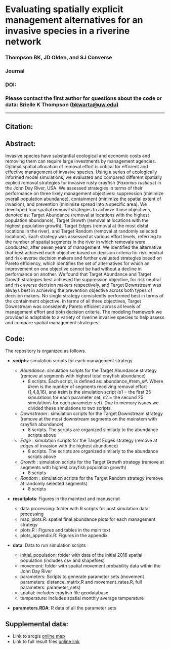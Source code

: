 # Evaluating spatially explicit management alternatives for an invasive species in a riverine network

### Thompson BK, JD Olden, and SJ Converse

### Journal

### DOI: 

### Please contact the first author for questions about the code or data: Brielle K Thompson (bkwarta@uw.edu)

__________________________________________________________________________________________________________________________________________

## Citation: 

## Abstract: 

Invasive species have substantial ecological and economic costs and removing them can require large investments by management agencies. Optimal spatial allocation of removal effort is critical for efficient and effective management of invasive species. Using a series of ecologically informed model simulations, we evaluated and compared different spatially explicit removal strategies for invasive rusty crayfish (<em>Faxonius rusticus</em>) in the John Day River, USA. We assessed strategies in terms of their performance on three likely management objectives: suppression (minimize overall population abundance), containment (minimize the spatial extent of invasion), and prevention (minimize spread into a specific area). We developed four spatial removal strategies to achieve those objectives, denoted as: Target Abundance (removal at locations with the highest population abundance), Target Growth (removal at locations with the highest population growth), Target Edges (removal at the most distal locations in the river), and Target Random (removal at randomly selected locations). Each strategy was assessed at various effort levels, referring to the number of spatial segments in the river in which removals were conducted, after seven years of management. We identified the alternative that best achieved each objective based on decision criteria for risk-neutral and risk-averse decision makers and further evaluated strategies based on Pareto efficiency, which identifies the set of alternatives for which an improvement on one objective cannot be had without a decline in performance on another. We found that Target Abundance and Target Growth strategies best achieved the suppression objective, for risk neutral and risk averse decision makers respectively, and Target Downstream was always best in achieving the prevention objective across both types of decision makers. No single strategy consistently performed best in terms of the containment objective. In terms of all three objectives, Target Downstream was consistently Pareto efficient across all levels of management effort and both decision criteria. The modeling framework we provided is adaptable to a variety of riverine invasive species to help assess and compare spatial management strategies.

## Code: 

The repository is organized as follows. 

* **scripts**: simulation scripts for each management strategy
  + <em>Abundance</em>: simulation scripts for the Target Abundance strategy (remove at segments with highest total crayfish abundance)
    - 8 scripts. Each script, is defined as: abundance_#rem_s#. Where #rem is the number of segments receiving removal effort (1,4,8,16), and #sim is the simulation script (s1 = the first 25 simulations for each parameter set, s2 = the second 25 simulations for each parameter set). Due to memory issues we divided these simulations to two scripts. 
  + <em>Downstream</em> : simulation scripts for the Target Downstream strategy (remove at the most downstream segments on the mainstem with crayfish abundance)
    - 8 scripts. The scripts are organized similarly to the abundance scripts above
  + <em>Edge</em> : simulation scripts for the Target Edges strategy (remove at edges of invasion with the highest abundance)
    - 8 scripts. The scripts are organized similarly to the abundance scripts above
  + <em>Growth</em> : simulation scripts for the Target Growth strategy (remove at segments with highest crayfish population growth) 
    - 8 scripts
  + <em>Random</em> : simulation scripts for the Target Random strategy (remove at randomly selected segments) 
    - 8 scripts
    
* **resultplots**: Figures in the maintext and manuscript
  + data processing: folder with R scripts for post simulation data processing 
  + map_plots.R: spatial final abundance plots for each management strategy
  + plots.R : Figures and tables in the main text 
  + plots_appendix.R: Figures in the appendix
  
* **data**: Data to run simulation scripts
  + initial_population: folder with data of the initial 2016 spatial population (includes csv and shapefiles)
  + movement: folder with spatial movement probability data within the John Day River
  + parameters: Scripts to generate parameter sets (movement parameters: distance_matrix.R and movement_rates.R, full parameters: parameter_sets)
  + spatial: includes crayfish file geodatabase
  + temperature: includes spatial monthly average temperature 
  

* **parameters.RDA**: R data of all the parameter sets  

## Supplemental data:
 * Link to arcgis [online map](https://uw.maps.arcgis.com/home/item.html?id=8ceee549c4b54b9f939060f099fb6508)
 * Link to full result files [online link](https://zenodo.org/records/12761044?token=eyJhbGciOiJIUzUxMiJ9.eyJpZCI6IjNjMjllZTc5LTcyZmMtNDg1Ni04ZDBmLThmYjE0MTg4MTYwMiIsImRhdGEiOnt9LCJyYW5kb20iOiIwNWI0YTVmY2JiMzFiZmE0NjlkOTZiZGVmYWQ1MDA5NyJ9.xOVEaERtKzGM2Pe_evGMF6x2eShYL2jy9YojM3Kfel2OUyP7Aev3AFuh3sRtKtijH3RzwXTvfCn26xtf9Pyp_w)
 
